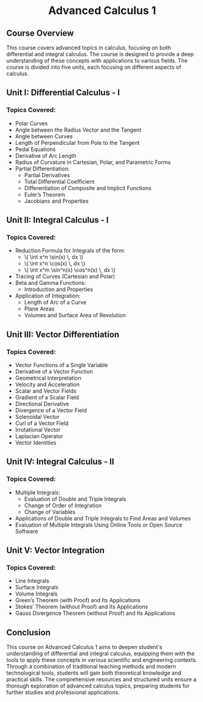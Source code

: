 
   <h1 align="center">Advanced Calculus 1</h1>   
    <h2>Course Overview</h2>
    <p>This course covers advanced topics in calculus, focusing on both differential and integral calculus. The course is designed to provide a deep understanding of these concepts with applications to various fields. The course is divided into five units, each focusing on different aspects of calculus.</p>
    <h2>Unit I: Differential Calculus - I</h2>
    <h3>Topics Covered:</h3>
    <ul>
        <li>Polar Curves</li>
        <li>Angle between the Radius Vector and the Tangent</li>
        <li>Angle between Curves</li>
        <li>Length of Perpendicular from Pole to the Tangent</li>
        <li>Pedal Equations</li>
        <li>Derivative of Arc Length</li>
        <li>Radius of Curvature in Cartesian, Polar, and Parametric Forms</li>
        <li>Partial Differentiation:
            <ul>
                <li>Partial Derivatives</li>
                <li>Total Differential Coefficient</li>
                <li>Differentiation of Composite and Implicit Functions</li>
                <li>Euler’s Theorem</li>
                <li>Jacobians and Properties</li>
            </ul>
        </li>
    </ul>
    <h2>Unit II: Integral Calculus - I</h2>
    <h3>Topics Covered:</h3>
    <ul>
        <li>Reduction Formula for Integrals of the form:
            <ul>
                <li>\( \int x^n \sin(x) \, dx \)</li>
                <li>\( \int x^n \cos(x) \, dx \)</li>
                <li>\( \int x^m \sin^n(x) \cos^n(x) \, dx \)</li>
            </ul>
        </li>
        <li>Tracing of Curves (Cartesian and Polar)</li>
        <li>Beta and Gamma Functions:
            <ul>
                <li>Introduction and Properties</li>
            </ul>
        </li>
        <li>Application of Integration:
            <ul>
                <li>Length of Arc of a Curve</li>
                <li>Plane Areas</li>
                <li>Volumes and Surface Area of Revolution</li>
            </ul>
        </li>
    </ul>
    <h2>Unit III: Vector Differentiation</h2>
    <h3>Topics Covered:</h3>
    <ul>
        <li>Vector Functions of a Single Variable</li>
        <li>Derivative of a Vector Function</li>
        <li>Geometrical Interpretation</li>
        <li>Velocity and Acceleration</li>
        <li>Scalar and Vector Fields</li>
        <li>Gradient of a Scalar Field</li>
        <li>Directional Derivative</li>
        <li>Divergence of a Vector Field</li>
        <li>Solenoidal Vector</li>
        <li>Curl of a Vector Field</li>
        <li>Irrotational Vector</li>
        <li>Laplacian Operator</li>
        <li>Vector Identities</li>
    </ul>
    <h2>Unit IV: Integral Calculus - II</h2>
    <h3>Topics Covered:</h3>
    <ul>
        <li>Multiple Integrals:
            <ul>
                <li>Evaluation of Double and Triple Integrals</li>
                <li>Change of Order of Integration</li>
                <li>Change of Variables</li>
            </ul>
        </li>
        <li>Applications of Double and Triple Integrals to Find Areas and Volumes</li>
        <li>Evaluation of Multiple Integrals Using Online Tools or Open Source Software</li>
    </ul>
    <h2>Unit V: Vector Integration</h2>
    <h3>Topics Covered:</h3>
    <ul>
        <li>Line Integrals</li>
        <li>Surface Integrals</li>
        <li>Volume Integrals</li>
        <li>Green’s Theorem (with Proof) and Its Applications</li>
        <li>Stokes’ Theorem (without Proof) and Its Applications</li>
        <li>Gauss Divergence Theorem (without Proof) and Its Applications</li>
    </ul>
    </ul>
    <h2>Conclusion</h2>
    <p>This course on Advanced Calculus 1 aims to deepen student's understanding of differential and integral calculus, equipping them with the tools to apply these concepts in various scientific and engineering contexts. Through a combination of traditional teaching methods and modern technological tools, students will gain both theoretical knowledge and practical skills. The comprehensive resources and structured units ensure a thorough exploration of advanced calculus topics, preparing students for further studies and professional applications.</p>
</body>
</html>
